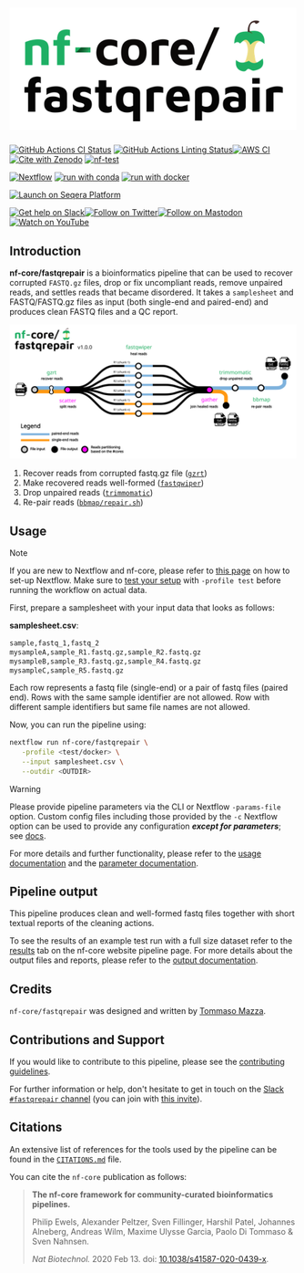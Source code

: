 <h1>
  <picture>
    <source media="(prefers-color-scheme: dark)" srcset="docs/images/nf-core-fastqrepair_logo_dark.png">
    <img alt="nf-core/fastqrepair" src="docs/images/nf-core-fastqrepair_logo_light.png">
  </picture>
</h1>

[![GitHub Actions CI Status](https://github.com/nf-core/fastqrepair/actions/workflows/ci.yml/badge.svg)](https://github.com/nf-core/fastqrepair/actions/workflows/ci.yml)
[![GitHub Actions Linting Status](https://github.com/nf-core/fastqrepair/actions/workflows/linting.yml/badge.svg)](https://github.com/nf-core/fastqrepair/actions/workflows/linting.yml)[![AWS CI](https://img.shields.io/badge/CI%20tests-full%20size-FF9900?labelColor=000000&logo=Amazon%20AWS)](https://nf-co.re/fastqrepair/results)[![Cite with Zenodo](http://img.shields.io/badge/DOI-10.5281/zenodo.XXXXXXX-1073c8?labelColor=000000)](https://doi.org/10.5281/zenodo.XXXXXXX)
[![nf-test](https://img.shields.io/badge/unit_tests-nf--test-337ab7.svg)](https://www.nf-test.com)

[![Nextflow](https://img.shields.io/badge/nextflow%20DSL2-%E2%89%A524.04.2-23aa62.svg)](https://www.nextflow.io/)
[![run with conda](http://img.shields.io/badge/run%20with-conda-3EB049?labelColor=000000&logo=anaconda)](https://docs.conda.io/en/latest/)
[![run with docker](https://img.shields.io/badge/run%20with-docker-0db7ed?labelColor=000000&logo=docker)](https://www.docker.com/)

<!-- [![run with singularity](https://img.shields.io/badge/run%20with-singularity-1d355c.svg?labelColor=000000)](https://sylabs.io/docs/) -->

[![Launch on Seqera Platform](https://img.shields.io/badge/Launch%20%F0%9F%9A%80-Seqera%20Platform-%234256e7)](https://cloud.seqera.io/launch?pipeline=https://github.com/nf-core/fastqrepair)

[![Get help on Slack](http://img.shields.io/badge/slack-nf--core%20%23fastqrepair-4A154B?labelColor=000000&logo=slack)](https://nfcore.slack.com/channels/fastqrepair)[![Follow on Twitter](http://img.shields.io/badge/twitter-%40nf__core-1DA1F2?labelColor=000000&logo=twitter)](https://twitter.com/nf_core)[![Follow on Mastodon](https://img.shields.io/badge/mastodon-nf__core-6364ff?labelColor=FFFFFF&logo=mastodon)](https://mstdn.science/@nf_core)[![Watch on YouTube](http://img.shields.io/badge/youtube-nf--core-FF0000?labelColor=000000&logo=youtube)](https://www.youtube.com/c/nf-core)

## Introduction

**nf-core/fastqrepair** is a bioinformatics pipeline that can be used to recover corrupted `FASTQ.gz` files, drop or fix uncompliant reads, remove unpaired reads, and settles reads that became disordered. It takes a `samplesheet` and FASTQ/FASTQ.gz files as input (both single-end and paired-end) and produces clean FASTQ files and a QC report.

![pipeline_diagram](docs/images/fastqrepair-flow-diagram-v1.0.svg)

1. Recover reads from corrupted fastq.gz file ([`gzrt`](https://github.com/arenn/gzrt))
2. Make recovered reads well-formed ([`fastqwiper`](https://github.com/mazzalab/fastqwiper))
3. Drop unpaired reads ([`trimmomatic`](http://www.usadellab.org/cms/index.php?page=trimmomatic))
4. Re-pair reads ([`bbmap/repair.sh`](https://sourceforge.net/projects/bbmap/))

## Usage

> [!NOTE]
> If you are new to Nextflow and nf-core, please refer to [this page](https://nf-co.re/docs/usage/installation) on how to set-up Nextflow. Make sure to [test your setup](https://nf-co.re/docs/usage/introduction#how-to-run-a-pipeline) with `-profile test` before running the workflow on actual data.

First, prepare a samplesheet with your input data that looks as follows:

**samplesheet.csv**:

```csv title="samplesheet.csv"
sample,fastq_1,fastq_2
mysampleA,sample_R1.fastq.gz,sample_R2.fastq.gz
mysampleB,sample_R3.fastq.gz,sample_R4.fastq.gz
mysampleC,sample_R5.fastq.gz
```

Each row represents a fastq file (single-end) or a pair of fastq files (paired end). Rows with the same sample identifier are not allowed. Row with different sample identifiers but same file names are not allowed.

Now, you can run the pipeline using:

```bash
nextflow run nf-core/fastqrepair \
   -profile <test/docker> \
   --input samplesheet.csv \
   --outdir <OUTDIR>
```

> [!WARNING]
> Please provide pipeline parameters via the CLI or Nextflow `-params-file` option. Custom config files including those provided by the `-c` Nextflow option can be used to provide any configuration _**except for parameters**_; see [docs](https://nf-co.re/docs/usage/getting_started/configuration#custom-configuration-files).

For more details and further functionality, please refer to the [usage documentation](https://nf-co.re/fastqrepair/usage) and the [parameter documentation](https://nf-co.re/fastqrepair/parameters).

## Pipeline output

This pipeline produces clean and well-formed fastq files together with short textual reports of the cleaning actions.

To see the results of an example test run with a full size dataset refer to the [results](https://nf-co.re/fastqrepair/results) tab on the nf-core website pipeline page.
For more details about the output files and reports, please refer to the
[output documentation](https://nf-co.re/fastqrepair/output).

## Credits

`nf-core/fastqrepair` was designed and written by [Tommaso Mazza](https://github.com/mazzalab).

<!-- We thank the following people for their extensive assistance in the development of this pipeline: -->
<!-- nf-core: If applicable, make list of people who have also contributed -->

## Contributions and Support

If you would like to contribute to this pipeline, please see the [contributing guidelines](.github/CONTRIBUTING.md).

For further information or help, don't hesitate to get in touch on the [Slack `#fastqrepair` channel](https://nfcore.slack.com/channels/fastqrepair) (you can join with [this invite](https://nf-co.re/join/slack)).

## Citations

<!-- TODO nf-core: Add citation for pipeline after first release. Uncomment lines below and update Zenodo doi and badge at the top of this file. -->
<!-- If you use nf-core/fastqrepair for your analysis, please cite it using the following doi: [10.5281/zenodo.XXXXXX](https://doi.org/10.5281/zenodo.XXXXXX) -->

An extensive list of references for the tools used by the pipeline can be found in the [`CITATIONS.md`](CITATIONS.md) file.

You can cite the `nf-core` publication as follows:

> **The nf-core framework for community-curated bioinformatics pipelines.**
>
> Philip Ewels, Alexander Peltzer, Sven Fillinger, Harshil Patel, Johannes Alneberg, Andreas Wilm, Maxime Ulysse Garcia, Paolo Di Tommaso & Sven Nahnsen.
>
> _Nat Biotechnol._ 2020 Feb 13. doi: [10.1038/s41587-020-0439-x](https://dx.doi.org/10.1038/s41587-020-0439-x).
